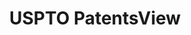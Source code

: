 ---
layout: default
bigquery: https://console.cloud.google.com/bigquery?p=patents-public-data&d=patentsview&page=dataset
citation: Attribution should be given to PatentsView for use, distribution, or derivative
  works.
code: https://github.com/CSSIP-AIR/PatentsView-Code-Snippets/
contributors: USPTO
cost: None
description: 'PatentsView includes US patent data including raw data (summaries, applications,
  pregrant applications), disambugations of inventors and assignees, and inventor
  gender estimates.  Also foreign priority data, # of figures and sheets, and government
  interest statements.'
documentation: https://patentsview.org/query/builder-faqs
last_edit: Mon, 04 Apr 2022 19:02:57 GMT
location: https://patentsview.org/
maintained_by: USPTO
record_creation_timestamp: 12/2/2020 17:20:46
schema_fields: '[''longitude'', ''action_date'', ''latin_name'', ''disamb_inventor_id_20190820'',
  ''text'', ''disamb_inventor_id_20191231'', ''state'', ''subclass'', ''disamb_inventor_id_20181127'',
  ''kind'', ''date'', ''rawinventor_id'', ''name'', ''applicant_type'', ''term_disclaimer'',
  ''disamb_inventor_id_20190312'', ''patent_id'', ''classification_level'', ''country_transformed'',
  ''term_grant'', ''disamb_inventor_id_20170307'', ''f102_date'', ''subgroup'', ''subclass_id'',
  ''reldocno'', ''level_one'', ''uuid'', ''disamb_inventor_id_20200331'', ''disamb_inventor_id_20200929'',
  ''disamb_inventor_id_20201229'', ''location_id'', ''lawyer_id'', ''assignee_id'',
  ''classification_value'', ''classification_status'', ''organization'', ''disclaimer_date'',
  ''designation'', ''name_last'', ''subsection_id'', ''length'', ''subcategory_id'',
  ''disamb_assignee_id_20200331'', ''section_id'', ''application_id'', ''rel_id'',
  ''_371_date'', ''mainclass_id'', ''withdrawn'', ''num_figures'', ''gi_statement'',
  ''category'', ''exemplary'', ''rule_47'', ''subgroup_id'', ''lname'', ''level_two'',
  ''country'', ''series_code'', ''county_fips'', ''lapse_of_patent'', ''attribution_status'',
  ''male'', ''publication_number'', ''disamb_inventor_id_20171003'', ''disamb_inventor_id_20180528'',
  ''term_extension'', ''id'', ''dependent'', ''rawlocation_id'', ''disamb_inventor_id_20191008'',
  ''doctype'', ''disamb_assignee_id_20190312'', ''abstract'', ''status'', ''num_sheets'',
  ''filename'', ''group'', ''rawassignee_id'', ''inventor_id'', ''disamb_assignee_id_20191231'',
  ''f371_date'', ''latlong'', ''disamb_assignee_id_20181127'', ''level_three'', ''disamb_assignee_id_20200929'',
  ''_102_date'', ''organization_id'', ''male_flag'', ''symbol_position'', ''classification_data_source'',
  ''category_id'', ''fname'', ''state_fips'', ''citation_id'', ''field_title'', ''section'',
  ''disamb_assignee_id_20200630'', ''type'', ''number'', ''disamb_inventor_id_20171226'',
  ''num'', ''contract_award_number'', ''deceased'', ''title'', ''field_id'', ''main_group'',
  ''relkind'', ''doc_type'', ''city'', ''county'', ''disamb_assignee_id_20190820'',
  ''variety'', ''group_id'', ''disamb_inventor_id_20200630'', ''latitude'', ''disamb_inventor_id_20170808'',
  ''name_first'', ''disamb_assignee_id_20191008'', ''role'', ''ipc_version_indicator'',
  ''num_claims'', ''ipc_class'', ''sequence'', ''sector_title'']'
shortname: patentsview
tags:
- disambiguation
- United States
- gender
terms_of_use: Creative Commons Attribution 4.0 International License.
timeframe: 1963-1999
title: USPTO PatentsView
uuid: cf1780b1-e265-4e49-8d1d-83b9cfe0fd9a
---